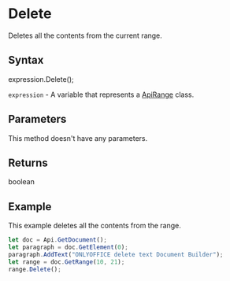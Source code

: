 # Delete

Deletes all the contents from the current range.

## Syntax

expression.Delete();

`expression` - A variable that represents a [ApiRange](../ApiRange.md) class.

## Parameters

This method doesn't have any parameters.

## Returns

boolean

## Example

This example deletes all the contents from the range.

```javascript
let doc = Api.GetDocument();
let paragraph = doc.GetElement(0);
paragraph.AddText("ONLYOFFICE delete text Document Builder");
let range = doc.GetRange(10, 21);
range.Delete();
```
